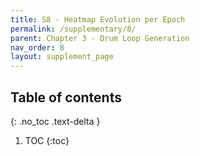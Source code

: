 ```yaml
---
title: S8 - Heatmap Evolution per Epoch
permalink: /supplementary/8/
parent: Chapter 3 - Drum Loop Generation
nav_order: 8
layout: supplement_page
---
```


## Table of contents
{: .no_toc .text-delta }

1. TOC
{:toc}